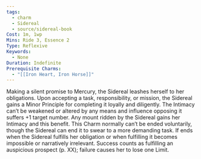```yaml
---
tags:
  - charm
  - Sidereal
  - source/sidereal-book
Cost: 1m, 1wp
Mins: Ride 3, Essence 2
Type: Reflexive
Keywords:
  - None
Duration: Indefinite
Prerequisite Charms:
  - "[[Iron Heart, Iron Horse]]"
---
```

Making a silent promise to Mercury, the Sidereal leashes herself to her obligations. Upon accepting a task, responsibility, or mission, the Sidereal gains a Minor Principle for completing it loyally and diligently. The Intimacy can’t be weakened or altered by any means and influence opposing it suffers +1 target number. Any mount ridden by the Sidereal gains her Intimacy and this benefit. This Charm normally can’t be ended voluntarily, though the Sidereal can end it to swear to a more demanding task. If ends when the Sidereal fulfills her obligation or when fulfilling it becomes impossible or narratively irrelevant. Success counts as fulfilling an auspicious prospect (p. XX); failure causes her to lose one Limit.